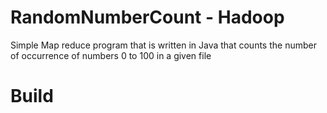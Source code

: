 # RandomNumberCount - Hadoop   
Simple Map reduce program that is written in Java that counts the number of occurrence of numbers 0 to 100 in a given file

# Build